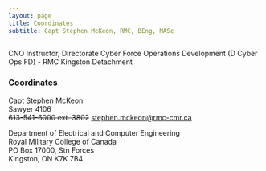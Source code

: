 ```yaml
---
layout: page
title: Coordinates
subtitle: Capt Stephen McKeon, RMC, BEng, MASc
---
```


CNO Instructor, Directorate Cyber Force Operations Development (D Cyber Ops FD) - RMC Kingston Detachment

### Coordinates 
Capt Stephen McKeon  
Sawyer 4106  
<s>613-541-6000 ext.  3802</s> 
stephen.mckeon@rmc-cmr.ca 


Department of Electrical and Computer Engineering  
Royal Military College of Canada  
PO Box 17000, Stn Forces  
Kingston, ON K7K 7B4  
